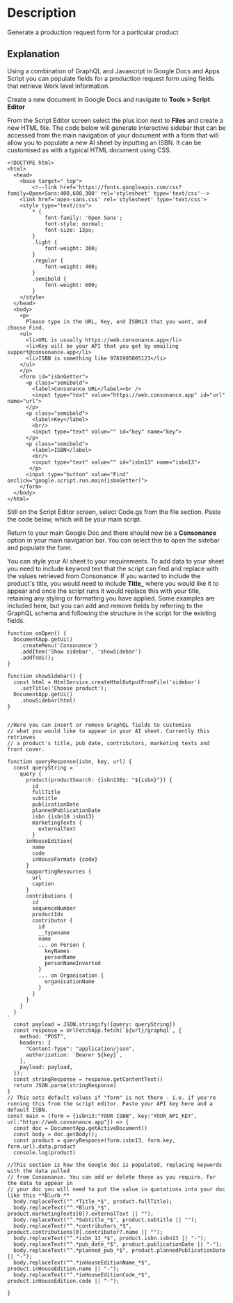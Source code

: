 # Description

Generate a production request form for a particular product

## Explanation

Using a combination of GraphQL and Javascript in Google Docs and Apps Script you can populate fields for a production request form using fields that retrieve Work level information.

Create a new document in Google Docs and navigate to **Tools > Script Editor**

From the Script Editor screen select the plus icon next to **Files** and create a new HTML file. The code below will generate interactive sidebar that can be accessed from the main navigation of your document with a form that will allow you to populate a new AI sheet by inputting an ISBN. It can be customised as with a typical HTML document using CSS.

```gql
<!DOCTYPE html>
<html>
  <head>
    <base target="_top">
        <!--link href='https://fonts.googleapis.com/css?family=Open+Sans:400,600,300' rel='stylesheet' type='text/css'-->
    <link href='open-sans.css' rel='stylesheet' type='text/css'>
    <style type="text/css">
        * {
            font-family: 'Open Sans';
            font-style: normal;
            font-size: 13px;
        }
        .light { 
            font-weight: 300;
        }
        .regular { 
            font-weight: 400;
        }
        .semibold { 
            font-weight: 600;
        }
    </style>
  </head>
  <body>
    <p>
      Please type in the URL, Key, and ISBN13 that you want, and choose Find.
    <ul>
      <li>URL is usually https://web.consonance.app</li>
      <li>Key will be your API that you get by emailing support@consonance.app</li>
      <li>ISBN is something like 9781905005123</li>
    </ul>
    </p>
    <form id="isbnGetter">
      <p class="semibold">
        <label>Consonance URL</label><br />
        <input type="text" value="https://web.consonance.app" id="url" name="url">
      </p>
      <p class="semibold">
        <label>Key</label>
        <br/>
        <input type="text" value="" id="key" name="key">
      </p>
      <p class="semibold">
        <label>ISBN</label>
        <br/>
        <input type="text" value="" id="isbn13" name="isbn13">
       </p>
      <input type="button" value="Find" onclick="google.script.run.main(isbnGetter)">
    </form>
  </body>
</html>
```

Still on the Script Editor screen, select Code.gs from the file section. Paste the code below, which will be your main script.

Return to your main Google Doc and there should now be a **Consonance** option in your main navigation bar. You can select this to open the sidebar and populate the form.

You can style your AI sheet to your requirements. To add data to your sheet you need to include keyword text that the script can find and replace with the values retrieved from Consonance. If you wanted to include the product's title, you would need to include **Title_** where you would like it to appear and once the script runs it would replace this with your title, retaining any styling or formatting you have applied. Some examples are included here, but you can add and remove fields by referring to the GraphQL schema and following the structure in the script for the existing fields.

```gql
function onOpen() {
  DocumentApp.getUi()
    .createMenu('Consonance')
    .addItem('Show sidebar', 'showSidebar')
    .addToUi();
}

function showSidebar() {
  const html = HtmlService.createHtmlOutputFromFile('sidebar')
    .setTitle('Choose product');
  DocumentApp.getUi()
    .showSidebar(html)
}


//Here you can insert or remove GraphQL fields to customise 
// what you would like to appear in your AI sheet. Currently this retrieves
// a product's title, pub date, contributors, marketing texts and front cover.

function queryResponse(isbn, key, url) {
  const queryString = `
    query {
      product(productSearch: {isbn13Eq: "${isbn}"}) {
        id
        fullTitle
        subtitle
        publicationDate
        plannedPublicationDate
        isbn {isbn10 isbn13}
        marketingTexts {
          externalText
        }
      inHouseEdition{
        name
        code
        inHouseFormats {code}
      }
      supportingResources {
        url
        caption
      }
      contributions {
        id
        sequenceNumber
        productIds
        contributor {
          id
          __typename
          name
          ... on Person {
            keyNames
            personName
            personNameInverted
          }
          ... on Organisation {
            organisationName
          }
        }
      }
    }
  }
` 
  const payload = JSON.stringify({query: queryString})
  const response = UrlFetchApp.fetch(`${url}/graphql`, {
    method: "POST",
    headers: {
      "Content-Type": "application/json",
      authorization: `Bearer ${key}`,
    },
    payload: payload,
  });
  const stringResponse = response.getContentText()
  return JSON.parse(stringResponse)
}
// This sets default values if "form" is not there - i.e. if you're running this from the script editor. Paste your API key here and a default ISBN.
const main = (form = {isbn13:"YOUR ISBN", key:"YOUR_API_KEY", url:"https://web.consonance.app"}) => {
  const doc = DocumentApp.getActiveDocument()
  const body = doc.getBody();
  const product = queryResponse(form.isbn13, form.key, form.url).data.product
  console.log(product)

//This section is how the Google doc is populated, replacing keywords with the data pulled
// from Consonance. You can add or delete these as you require. For the data to appear in
// your doc you will need to put the value in quotations into your doc like this **Blurb_** 
  body.replaceText("^.*Title_*$", product.fullTitle);
  body.replaceText("^.*Blurb_*$", product.marketingTexts[0]?.externalText || "");
  body.replaceText("^.*Subtitle_*$", product.subtitle || "");
  body.replaceText("^.*contributors_*$", product.contributions[0].contributor?.name || "");
  body.replaceText("^.*isbn_13_*$", product.isbn.isbn13 || "-");
  body.replaceText("^.*pub_date_*$", product.publicationDate || "-");
  body.replaceText("^.*planned_pub_*$", product.plannedPublicationDate || "-");
  body.replaceText("^.*inHouseEditionName_*$", product.inHouseEdition.name || "-");
  body.replaceText("^.*inHouseEditionCode_*$", product.inHouseEdition.code || "-");

}

```
